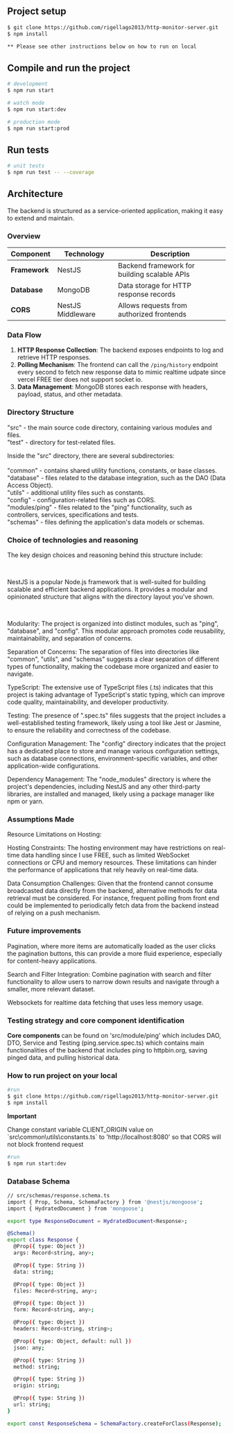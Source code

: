 ## Project setup

```bash
$ git clone https://github.com/rigellago2013/http-monitor-server.git
$ npm install

** Please see other instructions below on how to run on local
```

## Compile and run the project

```bash
# development
$ npm run start

# watch mode
$ npm run start:dev

# production mode
$ npm run start:prod
```

## Run tests

```bash
# unit tests
$ npm run test -- --coverage 
```

## Architecture

The backend is structured as a service-oriented application, making it easy to extend and maintain.

### Overview

| Component    | Technology         | Description                                        |
|--------------|--------------------|----------------------------------------------------|
| **Framework**| NestJS             | Backend framework for building scalable APIs       |
| **Database** | MongoDB            | Data storage for HTTP response records             |
| **CORS**     | NestJS Middleware  | Allows requests from authorized frontends          |

### Data Flow

1. **HTTP Response Collection**: The backend exposes endpoints to log and retrieve HTTP responses. <br/> 
2. **Polling Mechanism**: The frontend can call the `/ping/history` endpoint every second to fetch new response data to mimic realtime udpate since vercel FREE tier does not support socket io.
3. **Data Management**: MongoDB stores each response with headers, payload, status, and other metadata. <br/> 

### Directory Structure

<p> 
"src" - the main source code directory, containing various modules and files. <br/> 
"test" - directory for test-related files. <br/> 
</p>

<p> 
Inside the "src" directory, there are several subdirectories:  <br/> <br/>   
"common" -  contains shared utility functions, constants, or base classes.  <br/>  
"database" - files related to the database integration, such as the DAO (Data Access Object). <br/>  
"utils" - additional utility files such as constants.  <br/>  
"config" - configuration-related files such as CORS.  <br/>  
"modules/ping" - files related to the "ping" functionality, such as controllers, services, specifications and tests.  <br/>  
"schemas" - files defining the application's data models or schemas. <br/> 
</p>


### Choice of technologies and reasoning

<p> The key design choices and reasoning behind this structure include: </p> <br/> 
<p> NestJS is a popular Node.js framework that is well-suited for building scalable and efficient backend applications. It provides a modular and opinionated structure that aligns with the directory layout you've shown. </p> <br/> 
<p> Modularity: The project is organized into distinct modules, such as "ping", "database", and "config". This modular approach promotes code reusability, maintainability, and separation of concerns. </p> 
<p> Separation of Concerns: The separation of files into directories like "common", "utils", and "schemas" suggests a clear separation of different types of functionality, making the codebase more organized and easier to navigate. </p> 
<p> TypeScript: The extensive use of TypeScript files (.ts) indicates that this project is taking advantage of TypeScript's static typing, which can improve code quality, maintainability, and developer productivity. </p> 
<p> Testing: The presence of ".spec.ts" files suggests that the project includes a well-established testing framework, likely using a tool like Jest or Jasmine, to ensure the reliability and correctness of the codebase. </p> 
<p> Configuration Management: The "config" directory indicates that the project has a dedicated place to store and manage various configuration settings, such as database connections, environment-specific variables, and other application-wide configurations. </p> 
<p> Dependency Management: The "node_modules" directory is where the project's dependencies, including NestJS and any other third-party libraries, are installed and managed, likely using a package manager like npm or yarn.</p> 

### Assumptions Made

<p> Resource Limitations on Hosting: <p>

<p> Hosting Constraints: The hosting environment may have restrictions on real-time data handling since I use FREE, such as limited WebSocket connections or CPU and memory resources. These limitations can hinder the performance of applications that rely heavily on real-time data. </p> 
<p> Data Consumption Challenges: Given that the frontend cannot consume broadcasted data directly from the backend, alternative methods for data retrieval must be considered. For instance, frequent polling from front end could be implemented to periodically fetch data from the backend instead of relying on a push mechanism.  </p>

### Future improvements

<p> Pagination, where more items are automatically loaded as the user clicks the pagination buttons, this can provide a more fluid experience, especially for content-heavy applications. </p> 
<p> Search and Filter Integration: Combine pagination with search and filter functionality to allow users to narrow down results and navigate through a smaller, more relevant dataset.  </p> 
<p> Websockets for realtime data fetching that uses less memory usage.   </p> 


### Testing strategy and core component identification
<p> <strong> Core components </strong> can be found on 'src/module/ping' which includes DAO, DTO, Service and Testing (ping.service.spec.ts) which contains main functionalities of the backend that includes ping to httpbin.org, saving pinged data, and pulling historical data. </p>

### How to run project on your local
```bash
#run
$ git clone https://github.com/rigellago2013/http-monitor-server.git
$ npm install
```
<strong> Important </strong>
<p> Change constant variable CLIENT_ORIGIN value on `src\common\utils\constants.ts` to 'http://localhost:8080' so that CORS will not block frontend request </p>

```bash
#run
$ npm run start:dev
```

### Database Schema

```bash
// src/schemas/response.schema.ts
import { Prop, Schema, SchemaFactory } from '@nestjs/mongoose';
import { HydratedDocument } from 'mongoose';

export type ResponseDocument = HydratedDocument<Response>;

@Schema()
export class Response {
  @Prop({ type: Object })
  args: Record<string, any>;

  @Prop({ type: String })
  data: string;

  @Prop({ type: Object })
  files: Record<string, any>;

  @Prop({ type: Object })
  form: Record<string, any>;

  @Prop({ type: Object })
  headers: Record<string, string>;

  @Prop({ type: Object, default: null })
  json: any;

  @Prop({ type: String })
  method: string;

  @Prop({ type: String })
  origin: string;

  @Prop({ type: String })
  url: string;
}

export const ResponseSchema = SchemaFactory.createForClass(Response);

```
